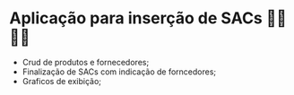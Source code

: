 # Aplicação para inserção de SACs :man_cook: :woman_cook:

 - Crud de produtos e fornecedores;
 - Finalização de SACs com indicação de forncedores;
 - Graficos de exibição;
